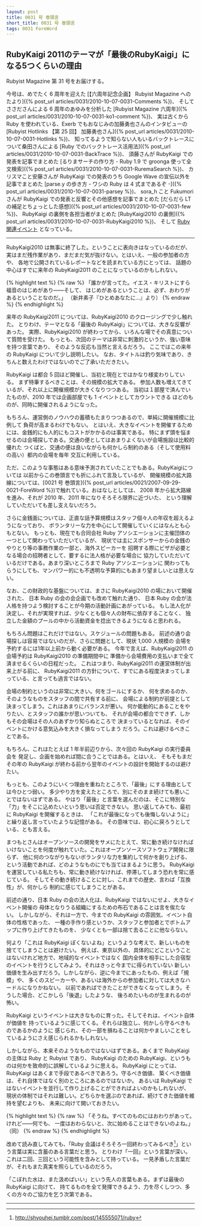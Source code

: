 ```yaml
---
layout: post
title: 0031 号 巻頭言
short_title: 0031 号 巻頭言
tags: 0031 ForeWord
---
```



## RubyKaigi 2011のテーマが「最後のRubyKaigi」になる5つくらいの理由

Rubyist Magazine 第 31 号をお届けする。

今号は、めでたく 6 周年を迎えた
[【六周年記念企画】 Rubyist Magazine へのたより]({% post_url articles/0031/2010-10-07-0031-Comments %})、
そしてささださんによる 6 周年のあゆみを分析した
[Rubyist Magazine 六周年]({% post_url articles/0031/2010-10-07-0031-ko1-comment %})、
実は古くから Ruby を使われている、Exerb でもおなじみの加藤勇也さんのインタビューの
[Rubyist Hotlinks 【第 25 回】 加藤勇也さん]({% post_url articles/0031/2010-10-07-0031-Hotlinks %})、
知ってるようで知らない人もいるバックトレースについて桑田さんによる
[Ruby でのバックトレース活用法]({% post_url articles/0031/2010-10-07-0031-BackTrace %})、
須藤さんが RubyKaigi での発表を記事でまとめた
[るりまサーチの作り方 - Ruby 1.9 で groonga 使って全文検索]({% post_url articles/0031/2010-10-07-0031-RuremaSearch %})、
カリスマこと安藤さんが RubyKaigi での発表のうち Google Wave の宣伝以外を記事でまとめた
[parse.y の歩き方 - ワシの Ruby は 4 式まであるぞ -]({% post_url articles/0031/2010-10-07-0031-parsey %})、
sora_h こと Fukumori さんが RubyKaigi での発表と反響とその他感想を記事でまとめた
[だらだら LT の補足とちょっとした感想]({% post_url articles/0031/2010-10-07-0031-few %})、
RubyKaigi の裏側を各担当者がまとめた
[RubyKaigi2010 の裏側]({% post_url articles/0031/2010-10-07-0031-RubyKaigi2010 %})、
そして
[Ruby 関連イベント](http://jp.rubyist.net/?RubyEventCheck)
となっている。

----
RubyKaigi2010 は無事に終了した。ということに表向きはなっているのだが、
実はまだ残作業があり、まだまだ気が抜けない。とはいえ、一般の参加者の方や、
各地で公開されているレポートなどを読まれている方にとっては、
話題の中心はすでに来年の RubyKaigi2011 のことになっているのかもしれない。

{% highlight text %}
{% raw %}
 「誰かが言ってた。イエス・キリストにすら福音のはじめがあり――そして、
 はじめがあるということは、必ず、おわりがあるということなのだ。」
   （新井素子『ひとめあなたに…』より）
{% endraw %}
{% endhighlight %}


来年の RubyKaigi2011 については、RubyKaigi2010 のクロージングで少し触れた。
とりわけ、テーマとなる「最後の RubyKaigi」については、大きな反響があった。
実際、RubyKaigi2010 が終わってから、いろんな場でその真意について質問を受けた。
もっとも、次回のテーマは非常に刺激的というか、強い意味を持つ言葉であり、
そのような反応も当然と言えるだろう。
ここではこの来年の RubyKaigi について少し説明したい。
なお、タイトルは釣り気味であり、きちんと数えたわけではないのでご了承いただきたい。

RubyKaigi は都合 5 回ほど開催し、当初と現在とではかなり様変わりしている。
まず特筆するべきことは、その規模の拡大である。
参加人数も増えてきているが、それ以上に開催規模が大きくなりつつある。
当初は１部屋で済んでいたものが、2010 年では企画部屋でも 1 イベントとしてカウントできる
ほどのものが、同時に開催されるようになった。

もちろん、運営側のノウハウの蓄積もたまりつつあるので、単純に開催規模に比例して
負荷が高まるわけでもない。
とはいえ、大きなイベントを開催するためには、金銭的にも人的にもコストがかかるのは事実である。
特にまず頭を悩ませるのは会場探しである。交通の便としてはあまりよくないが会場施設は比較的優れた
つくばと、交通の便は良いながらも何かしら制約のある（そして使用料の高い）都内の会場を毎年
交互に利用している。

ただ、このような事態はある意味予測されていたことでもある。RubyKaigiについては
以前からこの巻頭言でも折にふれて言及しているが、
開催規模の拡大路線については、[0021 号 巻頭言]({% post_url articles/0021/2007-09-29-0021-ForeWord %})で触れている。おはなしとしては、
2008 年から拡大路線を進み、それが 2010 年、2011 年になりそろそろ限界に近づいた、
という理解していただいても差し支えないだろう。

さらに金銭面については、正直な話予算規模はスタッフ個々人の年収を超えるようになっており、
ボランタリーな力を中心にして開催していくにはなんとも心もとない。
もっとも、現在でも合同会社 Ruby アソシエーションに主催団体の一つとして関わっていただいているが、
現状では主にスポンサーからの金銭のやりとり等の事務作業の一部と、海外スピーカーを
招聘する際にビザが必要となる場合の招聘者として、要するに法人格が必要な場合に
協力していただいているだけである。あまり深いところまで Ruby アソシエーションに
関わってもらうにしても、マンパワー的にも不透明な予算的にもあまり望ましいとは思えない。

なお、この財政的な基盤については、まさに RubyKaigi2010 の場において開催された、
日本 Ruby の会の会企画でも改めて触れた通り、
日本 Ruby の会が法人格を持つよう検討することが今期の活動計画にあがっている。
もし法人化が決定し、それが実現すれば、少なくとも個々人の財布に依存することなく、
独立した金額のプールの中から活動資金を捻出できるようになると思われる。

もちろん問題はこれだけではない。スケジュールの問題もある。
前述の通り会場探しは容易ではないのだが、さらに問題として、現状 1,000 人規模の
会場を予約するには1年以上前から動く必要がある。
今年で言えば、RubyKaigi2011 の会場予約は RubyKaigi2010 の準備期間中に
準備から会場費用の支払いまで全て済ませるくらいの日程だった。
これはつまり、RubyKaigi2011 の運営体制が出来上がる前に、
RubyKaigi2011 の方針について、すでにある程度決まってしまっている、と言っても過言ではない。

会場の制約というのは非常に大きい。何をゴールにするか、
何を求めるのか、そのようなものをスタッフの間で共有する前に、
会場による制約が前提として決まってしまう。これはあまりにバランスが悪い。
何か能動的にあることをやりたい、とスタッフの誰かが思いついても、
それが会場の都合でできず、しかもその会場はその人のあずかり知らぬところで
決まっているとなれば、そのイベントにかける意気込みを大きく損なってしまう
だろう。これは避けるべきことである。

もちろん、これはたとえば 1 年半前辺りから、次々回の RubyKaigi の実行委員会を
発足し、企画を始めれば間に合うことではある。とはいえ、
そもそもまだその年の RubyKaigi が終わる前から翌年のイベントの設計を開始するのは避けたい。

もっとも、このようにいくつ理由を重ねたところで、「最後」にする理由としては今ひとつ弱い。
多少やり方を変えたところで、別にそのまま続けても悪いことではないはずである。
やはり「最後」と言葉を選んだのは、そこに特別な「力」をそこに込めたいという思いは否定できない。
思い返してみても、最初に RubyKaigi を開催するときは、
「これが最後になっても後悔しないように」と繰り返し言っていたような記憶がある。
その意味では、初心に戻ろうとしている、とも言える。

まつもとさんはオープンソースの開発をサメにたとえて、常に動き続けなければ
いけないことを何度が触れていた。これはオープンソースソフトウェア開発に限らず、
他に何のつながりもないボランタリな力を集約して何かを創り上げる、
という活動であれば、どのようなものにでも当てはまるように思う。
RubyKaigi を運営している私たちも、常に動き続けなければ、停滞してしまう恐れを常に感じている。
そしてその動き続けることに対し、これまでの歴史、言わば「互換性」が、何かしら
制約に感じてしまうことがある。

前述の通り、日本 Ruby の会の法人化は、RubyKaigi ではないにせよ、大きなイベント開催の
母体となりうる組織にするための布石であることは言を俟たない。
しかしながら、それは一方で、今までの RubyKaigi の雰囲気、イベント自体の性格であった、
一種の手作り感というか、スタッフと参加者とでボトムアップに作り上げてきたものを、
少なくとも一部は捨て去ることに他ならない。

何より「これは RubyKaigi ぽくないよね」というような考えで、新しいものを捨ててしまうことは避けたい。
例えば、東京以外の、具体的にどこということはないけれど地方で、地域的なイベントではなく
国内全体を相手にした合宿型のイベントを行うとしてみよう。それはきっと今までに得られていない
新しい価値を生み出すだろう。しかしながら、逆に今までにあったもの、例えば「規模」や、
多くのスピーカーや、あるいは海外からの参加者に対しては大きなハードルになりかねない。
以前であればできたことができなくなってしまう。そうした場合、どこかしら「後退」したような、
後ろめたいものが生まれるのが怖い。

RubyKaigi というイベントは大きなものに育った。そしてそれは、イベント自体が価値を
持っているように感じてくる。それらは独立し、何かしら守るべきものであるかのように
感じられ、その一部を損ねることは何かやましいことをしているようにさえ感じられるかもしれない。

しかしながら、本来そのようなものではないはずである。あくまで RubyKaigi の主体は Ruby と Rubyist であり、
RubyKaigi のための RubyKaigi、というものは何かを致命的に誤解しているように思える。
RubyKaigi にとっては、RubyKaigi はあくまで手段であるべきであろう。守るべき価値、
築くべき価値は、それ自体ではなく別のところにあるのではないか。
あるいは RubyKaigi ではないイベントを並行して作り上げることができればよいのかもしれないが、
現状の体制ではそれは難しい。どちらかを選ぶのであれば、続けてきた価値を維持を望むよりも、
未来に向けて開いておきたい。

{% highlight text %}
{% raw %}
 「そうね。すべてのものにはおわりがあって。けれど――何でも、
 一度はおわらないと、次に始めることはできないのよね。」（同）
{% endraw %}
{% endhighlight %}


改めて読み直してみても、「Ruby 会議はそろそろ一回終わってみるべき[^1]」という言葉は実に含蓄のある言葉だと思う。
とりわけ「一回」という言葉が深い。これは二回、三回という可能性を含みとして持っている。
一見矛盾した言葉だが、それもまた真実を照らしているのだろう。

「こぼれた水は、また汲めばいい」という先人の言葉もある。まずは最後の RubyKaigi に向けて、
持てるものを全て発揮できるよう、力を尽くしつつ、多くの方々のご協力を乞う次第である。

----

[^1]: http://shyouhei.tumblr.com/post/145555071/ruby
